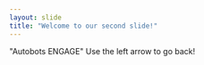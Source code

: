 ```yaml
---
layout: slide
title: "Welcome to our second slide!"
---
```

"Autobots ENGAGE"
Use the left arrow to go back!
